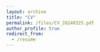 ```yaml
---
layout: archive
title: "CV"
permalink: /files/CV_20240325.pdf
author_profile: true
redirect_from:
  - /resume
---
```


